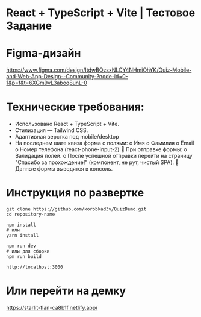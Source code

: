 # React + TypeScript + Vite | Тестовое Задание

# Figma-дизайн
https://www.figma.com/design/ItdwBQzsxNLCY4NHmiOhYK/Quiz-Mobile-and-Web-App-Design--Community-?node-id=0-1&p=f&t=6XGm9vL3aboq8unL-0

# Технические требования:
  +	Использовано React + TypeScript + Vite.
  +	Стилизация — Tailwind CSS.
  +	Адаптивная верстка под mobile/desktop
  + На последнем шаге квиза форма с полями:
    o	Имя
    o	Фамилия
    o	Email
    o	Номер телефона (react-phone-input-2)
  	При отправке формы:
  o	Валидация полей.
  o	После успешной отправки перейти на страницу "Спасибо за прохождение!" (компонент, не рут, чистый SPA).
  	Данные формы выводятся в консоль.

# Инструкция по развертке

```shell
git clone https://github.com/korobkad3v/QuizDemo.git
cd repository-name
```

```shell
npm install
# или
yarn install
```

```shell
npm run dev
# или для сборки
npm run build
```

```shell
http://localhost:3000
```

# Или перейти на демку
https://starlit-flan-ca8b1f.netlify.app/